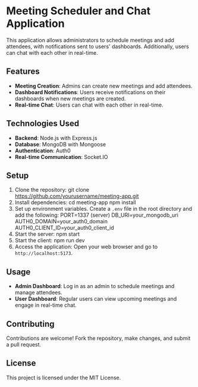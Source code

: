 # Meeting Scheduler and Chat Application

This application allows administrators to schedule meetings and add attendees, with notifications sent to users' dashboards. Additionally, users can chat with each other in real-time.

## Features

- **Meeting Creation**: Admins can create new meetings and add attendees.
- **Dashboard Notifications**: Users receive notifications on their dashboards when new meetings are created.
- **Real-time Chat**: Users can chat with each other in real-time.

## Technologies Used

- **Backend**: Node.js with Express.js
- **Database**: MongoDB with Mongoose
- **Authentication**: Auth0
- **Real-time Communication**: Socket.IO

## Setup

1. Clone the repository:
git clone https://github.com/yourusername/meeting-app.git
2. Install dependencies:
cd meeting-app
npm install
3. Set up environment variables. Create a `.env` file in the root directory and add the following:
PORT=1337 (server)
DB_URI=your_mongodb_uri
AUTH0_DOMAIN=your_auth0_domain
AUTH0_CLIENT_ID=your_auth0_client_id
4. Start the server:
npm start
5. Start the client:
npm run dev
6. Access the application:
Open your web browser and go to `http://localhost:5173`.
## Usage

- **Admin Dashboard**: Log in as an admin to schedule meetings and manage attendees.
- **User Dashboard**: Regular users can view upcoming meetings and engage in real-time chat.

## Contributing

Contributions are welcome! Fork the repository, make changes, and submit a pull request.

## License

This project is licensed under the MIT License.
